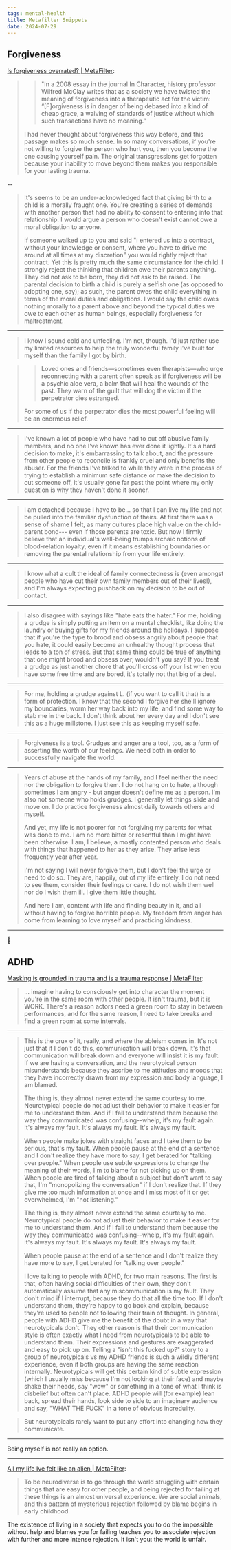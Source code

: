 ```yaml
---
tags: mental-health
title: Metafilter Snippets
date: 2024-07-29
---
```


## Forgiveness

[Is forgiveness overrated? | MetaFilter](https://www.metafilter.com/126731/Is-forgiveness-overrated):

>> "In a 2008 essay in the journal In Character, history professor Wilfred McClay writes that as a society we have twisted the meaning of forgiveness into a therapeutic act for the victim: “[F]orgiveness is in danger of being debased into a kind of cheap grace, a waiving of standards of justice without which such transactions have no meaning.”
>
> I had never thought about forgiveness this way before, and this passage makes so much sense. In so many conversations, if you're not willing to forgive the person who hurt you, then you become the one causing yourself pain. The original transgressions get forgotten because your inability to move beyond them makes you responsible for your lasting trauma.

--

> It's seems to be an under-acknowledged fact that giving birth to a child is a morally fraught one. You're creating a series of demands with another person that had no ability to consent to entering into that relationship. I would argue a person who doesn't exist cannot owe a moral obligation to anyone.
>
> If someone walked up to you and said "I entered us into a contract, without your knowledge or consent, where you have to drive me around at all times at my discretion" you would rightly reject that contract. Yet this is pretty much the same circumstance for the child. I strongly reject the thinking that children owe their parents anything. They did not ask to be born, they did not ask to be raised. The parental decision to birth a child is purely a selfish one (as opposed to adopting one, say); as such, the parent owes the child everything in terms of the moral duties and obligations. I would say the child owes nothing morally to a parent above and beyond the typical duties we owe to each other as human beings, especially forgiveness for maltreatment.

---

> I know I sound cold and unfeeling. I'm not, though. I'd just rather use my limited resources to help the truly wonderful family I've built for myself than the family I got by birth.

>> Loved ones and friends—sometimes even therapists—who urge reconnecting with a parent often speak as if forgiveness will be a psychic aloe vera, a balm that will heal the wounds of the past. They warn of the guilt that will dog the victim if the perpetrator dies estranged.
>
> For some of us if the perpetrator dies the most powerful feeling will be an enormous relief.

---

> I've known a lot of people who have had to cut off abusive family members, and no one I've known has ever done it lightly. It's a hard decision to make, it's embarrassing to talk about, and the pressure from other people to reconcile is frankly cruel and only benefits the abuser. For the friends I've talked to while they were in the process of trying to establish a minimum safe distance or make the decision to cut someone off, it's usually gone far past the point where my only question is why they haven't done it sooner.

---

> I am detached because I have to be... so that I can live my life and not be pulled into the familiar dysfunction of theirs. At first there was a sense of shame I felt, as many cultures place high value on the child-parent bond--- even if those parents are toxic. But now I firmly believe that an individual's well-being trumps archaic notions of blood-relation loyalty, even if it means establishing boundaries or removing the parental relationship from your life entirely.

---

> I know what a cult the ideal of family connectedness is (even amongst people who have cut their own family members out of their lives!), and I'm always expecting pushback on my decision to be out of contact.

---

> I also disagree with sayings like "hate eats the hater." For me, holding a grudge is simply putting an item on a mental checklist, like doing the laundry or buying gifts for my friends around the holidays. I suppose that if you're the type to brood and obsess angrily about people that you hate, it could easily become an unhealthy thought process that leads to a ton of stress. But that same thing could be true of anything that one might brood and obsess over, wouldn't you say? If you treat a grudge as just another chore that you'll cross off your list when you have some free time and are bored, it's totally not that big of a deal.

---

> For me, holding a grudge against L. (if you want to call it that) is a form of protection. I know that the second I forgive her she'll ignore my boundaries, worm her way back into my life, and find some way to stab me in the back. I don't think about her every day and I don't see this as a huge millstone. I just see this as keeping myself safe.

---

> Forgiveness is a tool. Grudges and anger are a tool, too, as a form of asserting the worth of our feelings. We need both in order to successfully navigate the world.

---

> Years of abuse at the hands of my family, and I feel neither the need nor the obligation to forgive them. I do not hang on to hate, although sometimes I am angry - but anger doesn't define me as a person. I'm also not someone who holds grudges. I generally let things slide and move on. I do practice forgiveness almost daily towards others and myself.
>
> And yet, my life is not poorer for not forgiving my parents for what was done to me. I am no more bitter or resentful than I might have been otherwise. I am, I believe, a mostly contented person who deals with things that happened to her as they arise. They arise less frequently year after year.
>
> I'm not saying I will never forgive them, but I don't feel the urge or need to do so. They are, happily, out of my life entirely. I do not need to see them, consider their feelings or care. I do not wish them well nor do I wish them ill. I give them little thought.
>
> And here I am, content with life and finding beauty in it, and all without having to forgive horrible people. My freedom from anger has come from learning to love myself and practicing kindness.

---

## ADHD

[Masking is grounded in trauma and is a trauma response | MetaFilter](https://www.metafilter.com/190349/Masking-is-grounded-in-trauma-and-is-a-trauma-response):

> ... imagine having to consciously get into character the moment you're in the same room with other people. It isn't trauma, but it is WORK. There's a reason actors need a green room to stay in between performances, and for the same reason, I need to take breaks and find a green room at some intervals.

---

> This is the crux of it, really, and where the ableism comes in. It's not just that if I don't do this, communication will break down. It's that communication will break down and everyone will insist it is my fault. If we are having a conversation, and the neurotypical person misunderstands because they ascribe to me attitudes and moods that they have incorrectly drawn from my expression and body language, I am blamed.
> 
> The thing is, they almost never extend the same courtesy to me. Neurotypical people do not adjust their behavior to make it easier for me to understand them. And if I fail to understand them because the way they communicated was confusing--whelp, it's my fault again. It's always my fault. It's always my fault. It's always my fault.
> 
> When people make jokes with straight faces and I take them to be serious, that's my fault. When people pause at the end of a sentence and I don't realize they have more to say, I get berated for "talking over people." When people use subtle expressions to change the meaning of their words, I'm to blame for not picking up on them. When people are tired of talking about a subject but don't want to say that, I'm "monopolizing the conversation" if I don't realize that. If they give me too much information at once and I miss most of it or get overwhelmed, I'm "not listening."
>
> The thing is, they almost never extend the same courtesy to me. Neurotypical people do not adjust their behavior to make it easier for me to understand them. And if I fail to understand them because the way they communicated was confusing--whelp, it's my fault again. It's always my fault. It's always my fault. It's always my fault.
>
> When people pause at the end of a sentence and I don't realize they have more to say, I get berated for "talking over people."
> 
> I love talking to people with ADHD, for two main reasons. The first is that, often having social difficulties of their own, they don't automatically assume that any miscommunication is my fault. They don't mind if I interrupt, because they do that all the time too. If I don't understand them, they're happy to go back and explain, because they're used to people not following their train of thought. In general, people with ADHD give me the benefit of the doubt in a way that neurotypicals don't. They other reason is that their communication style is often exactly what I need from neurotypicals to be able to understand them. Their expressions and gestures are exaggerated and easy to pick up on. Telling a "isn't this fucked up?" story to a group of neurotypicals vs my ADHD friends is such a wildly different experience, even if both groups are having the same reaction internally. Neurotypicals will get this certain kind of subtle expression (which I usually miss because I'm not looking at their face) and maybe shake their heads, say "wow" or something in a tone of what I think is disbelief but often can't place. ADHD people will (for example) lean back, spread their hands, look side to side to an imaginary audience and say, "WHAT THE FUCK" in a tone of obvious incredulity.

> But neurotypicals rarely want to put any effort into changing how they communicate.

---

Being myself is not really an option.

---

[All my life Ive felt like an alien | MetaFilter](https://www.metafilter.com/182597/All-my-life-Ive-felt-like-an-alien):

> To be neurodiverse is to go through the world struggling with certain things that are easy for other people, and being rejected for failing at these things is an almost universal experience. We are social animals, and this pattern of mysterious rejection followed by blame begins in early childhood.

The existence of living in a society that expects you to do the impossible without help and blames you for failing teaches you to associate rejection with further and more intense rejection. It isn't you: the world is unfair.

